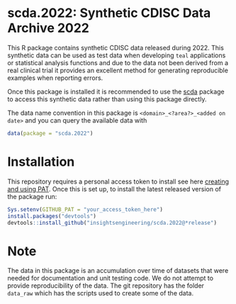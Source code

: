 # scda.2022: Synthetic CDISC Data Archive 2022

This R package contains synthetic CDISC data released during 2022.
This synthetic data can be used as test data when developing `teal` applications or statistical analysis functions and due to the data not been derived from a real clinical trial it provides an excellent method for generating reproducible examples when reporting errors.

Once this package is installed it is recommended to use the [scda](https://github.com/insightsengineering/scda) package to access this synthetic data rather
than using this package directly.

The data name convention in this package is `<domain>_<?area?>_<added on date>` and you can query the available data with

```r
data(package = "scda.2022")
```

# Installation

This repository requires a personal access token to install see here [creating and using PAT](https://docs.github.com/en/github/authenticating-to-github/keeping-your-account-and-data-secure/creating-a-personal-access-token). Once this is set up, to install the latest released version of the package run:

```r
Sys.setenv(GITHUB_PAT = "your_access_token_here")
install.packages("devtools")
devtools::install_github("insightsengineering/scda.2022@*release")
```

# Note

The data in this package is an accumulation over time of datasets that were needed for documentation and unit testing code. We do not attempt to provide reproducibility of the data. The git repository has the folder `data_raw` which has the scripts used to create some of the data.
